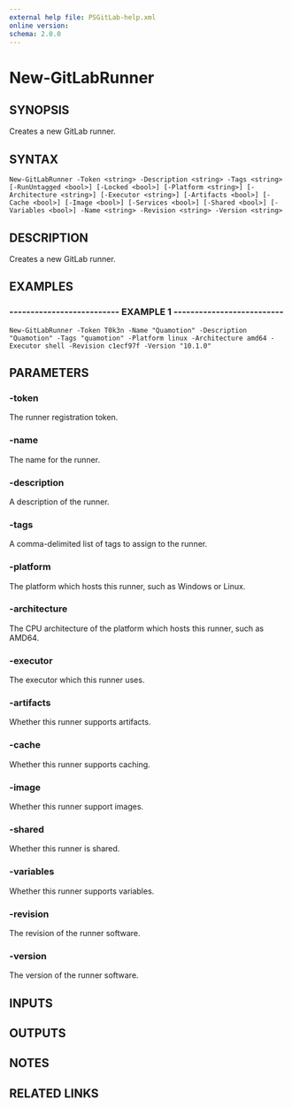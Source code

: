 ```yaml
---
external help file: PSGitLab-help.xml
online version: 
schema: 2.0.0
---
```


# New-GitLabRunner

## SYNOPSIS
Creates a new GitLab runner.

## SYNTAX

```
New-GitLabRunner -Token <string> -Description <string> -Tags <string> [-RunUntagged <bool>] [-Locked <bool>] [-Platform <string>] [-Architecture <string>] [-Executor <string>] [-Artifacts <bool>] [-Cache <bool>] [-Image <bool>] [-Services <bool>] [-Shared <bool>] [-Variables <bool>] -Name <string> -Revision <string> -Version <string>
```

## DESCRIPTION
Creates a new GitLab runner.

## EXAMPLES

### -------------------------- EXAMPLE 1 --------------------------
```
New-GitLabRunner -Token T0k3n -Name "Quamotion" -Description "Quamotion" -Tags "quamotion" -Platform linux -Architecture amd64 -Executor shell -Revision c1ecf97f -Version "10.1.0"
```

## PARAMETERS

### -token
The runner registration token.

### -name
The name for the runner.

### -description
A description of the runner.

### -tags
A comma-delimited list of tags to assign to the runner.

### -platform
The platform which hosts this runner, such as Windows or Linux.

### -architecture
The CPU architecture of the platform which hosts this runner, such as AMD64.

### -executor
The executor which this runner uses.

### -artifacts
Whether this runner supports artifacts.

### -cache
Whether this runner supports caching.

### -image
Whether this runner support images.

### -shared
Whether this runner is shared.

### -variables
Whether this runner supports variables.

### -revision
The revision of the runner software.

### -version
The version of the runner software.

## INPUTS

## OUTPUTS

## NOTES

## RELATED LINKS

